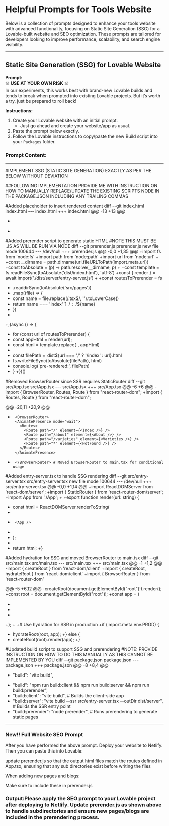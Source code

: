 # Helpful Prompts for Tools Website

Below is a collection of prompts designed to enhance your tools website with advanced functionality, focusing on Static Site Generation (SSG) for a Lovable-built website and SEO optimization. These prompts are tailored for developers looking to improve performance, scalability, and search engine visibility.

---

## Static Site Generation (SSG) for Lovable Website

**Prompt:**  
☠️ **USE AT YOUR OWN RISK** ☠️  
In our experiments, this works best with brand-new Lovable builds and tends to break when prompted into existing Lovable projects. But it’s worth a try, just be prepared to roll back!

**Instructions:**  
1. Create your Lovable website with an initial prompt.  
   - Just go ahead and create your website/app as usual.  
2. Paste the prompt below exactly.  
3. Follow the Lovable instructions to copy/paste the new Build script into your `Packages` folder.

### Prompt Content:
-----
#IMPLEMENT SSG (STATIC SITE GENERATION) EXACTLY AS PER THE BELOW WITHOUT DEVIATION

##FOLLOWING IMPLEMENTATION PROVIDE ME WITH INSTRUCTION ON HOW TO MANUALLY REPLACE/UPDATE THE EXISTING SCRIPTS NODE IN THE PACKAGE.JSON  INCLUDING ANY TRAILING COMMAS

#Added placeholder to insert rendered content
diff --git index.html index.html
--- index.html
+++ index.html
@@ -13 +13 @@
-    <div id="root"></div>
+    <div id="root"><!--app-html--></div>

#Added prerender script to generate static HTML
#NOTE THIS MUST BE .JS AS WILL BE RUN VIA NODE
diff --git prerender.js prerender.js
new file mode 100644
--- /dev/null
+++ prerender.js
@@ -0,0 +1,35 @@
+import fs from 'node:fs'
+import path from 'node:path'
+import url from 'node:url'
+
+const __dirname = path.dirname(url.fileURLToPath(import.meta.url))
+const toAbsolute = (p) => path.resolve(__dirname, p)
+
+const template = fs.readFileSync(toAbsolute('dist/index.html'), 'utf-8')
+const { render } = await import('./dist/server/entry-server.js')
+
+const routesToPrerender = fs
+  .readdirSync(toAbsolute('src/pages'))
+  .map((file) => {
+    const name = file.replace(/\.tsx$/, '').toLowerCase()
+    return name === 'index' ? ⁠ / ⁠ : ⁠ /${name} ⁠
+  })
+
+;(async () => {
+  for (const url of routesToPrerender) {
+    const appHtml = render(url);
+    const html = template.replace(⁠ <!--app-html--> ⁠, appHtml)
+
+    const filePath = ⁠ dist${url === '/' ? '/index' : url}.html ⁠
+    fs.writeFileSync(toAbsolute(filePath), html)
+    console.log('pre-rendered:', filePath)
+  }
+})()

#Removed BrowserRouter since SSR requires StaticRouter
diff --git src/App.tsx src/App.tsx
--- src/App.tsx
+++ src/App.tsx
@@ -6 +6 @@
-import { BrowserRouter, Routes, Route } from "react-router-dom";
+import { Routes, Route } from "react-router-dom";

@@ -20,11 +20,9 @@
-      <BrowserRouter>
       <AnimatePresence mode="wait">
         <Routes>
           <Route path="/" element={<Index />} />
           <Route path="/about" element={<About />} />
           <Route path="/varieties" element={<Varieties />} />
           <Route path="*" element={<NotFound />} />
         </Routes>
       </AnimatePresence>
-      </BrowserRouter> # Moved BrowserRouter to main.tsx for conditional usage

#Added entry-server.tsx to handle SSG rendering
diff --git src/entry-server.tsx src/entry-server.tsx
new file mode 100644
--- /dev/null
+++ src/entry-server.tsx
@@ -0,0 +1,14 @@
+import ReactDOMServer from 'react-dom/server';
+import { StaticRouter } from 'react-router-dom/server';
+import App from './App';
+
+export function render(url: string) {
+  const html = ReactDOMServer.renderToString(
+    <StaticRouter location={url}>
+      <App />
+    </StaticRouter>
+  );
+  
+  return html;
+}

#Added hydration for SSG and moved BrowserRouter to main.tsx
diff --git src/main.tsx src/main.tsx
--- src/main.tsx
+++ src/main.tsx
@@ -1 +1,2 @@
-import { createRoot } from 'react-dom/client'
+import { createRoot, hydrateRoot } from 'react-dom/client'
+import { BrowserRouter } from 'react-router-dom'

@@ -5 +6,12 @@
-createRoot(document.getElementById("root")!).render(<App />);
+const root = document.getElementById("root")!;
+const app = (
+  <BrowserRouter>
+    <App />
+  </BrowserRouter>
+);
+
+# Use hydration for SSR in production
+if (import.meta.env.PROD) {
+  hydrateRoot(root, app);
+} else {
+  createRoot(root).render(app);
+}

#Updated build script to support SSG and prerendering
#NOTE: PROVIDE INSTRUCTION ON HOW TO DO THIS MANUALLY AS THIS CANNOT BE IMPLEMENTED BY YOU
diff --git package.json package.json
--- package.json
+++ package.json
@@ -8 +8,4 @@
-    "build": "vite build",
+    "build": "npm run build:client && npm run build:server && npm run build:prerender",
+    "build:client": "vite build", # Builds the client-side app
+    "build:server": "vite build --ssr src/entry-server.tsx --outDir dist/server", # Builds the SSR entry point
+    "build:prerender": "node prerender", # Runs prerendering to generate static pages

----
### New!! Full Website SEO Prompt

After you have performed the above prompt. Deploy your website to Netlify.
Then you can paste this into Lovable:

update prerender.js so that the output html files match the routes defined in App.tsx, ensuring that any sub directories exist before writing the files

When adding new pages and blogs:

Make sure to include these in prerender.js


### Output:Please apply the SEO prompt to your Lovable project after deploying to Netlify. Update prerender.js as shown above to handle subdirectories and ensure new pages/blogs are included in the prerendering process.
